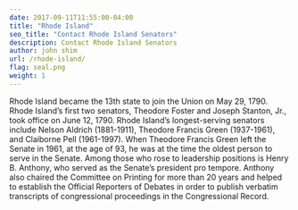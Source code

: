 ```yaml
---
date: 2017-09-11T11:55:00-04:00
title: "Rhode Island"
seo_title: "Contact Rhode Island Senators"
description: Contact Rhode Island Senators
author: john shim
url: /rhode-island/
flag: seal.png
weight: 1
---
```


Rhode Island became the 13th state to join the Union on May 29, 1790. Rhode Island’s first two senators, Theodore Foster and Joseph Stanton, Jr., took office on June 12, 1790. Rhode Island’s longest-serving senators include Nelson Aldrich (1881-1911), Theodore Francis Green (1937-1961), and Claiborne Pell (1961-1997). When Theodore Francis Green left the Senate in 1961, at the age of 93, he was at the time the oldest person to serve in the Senate. Among those who rose to leadership positions is Henry B. Anthony, who served as the Senate’s president pro tempore. Anthony also chaired the Committee on Printing for more than 20 years and helped to establish the Official Reporters of Debates in order to publish verbatim transcripts of congressional proceedings in the Congressional Record.
